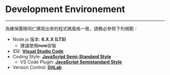# Development Environement

---

為確保團隊同仁撰寫出來的程式碼風格一致，請務必參照下列規範：

* Node.js 版本: **6.X.X \(LTS\)**
  * 建議使用**nvm**安裝
* IDE: [**Visual Studio Code**](https://code.visualstudio.com/)
* Coding Style: [**JavaScript Semi-Standard Style**](https://github.com/Flet/semistandard)
  * VS Code Plugin: [**JavaScript Semistandard Style**](https://marketplace.visualstudio.com/items?itemName=flet.vscode-semistandard)
* Version Control: [**GitLab**](http://advgitlab.eastasia.cloudapp.azure.com)



